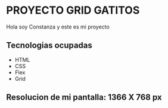 # PROYECTO GRID GATITOS
Hola soy Constanza y este es mi proyecto

## Tecnologias ocupadas
- HTML
- CSS
- Flex
- Grid



## Resolucion de mi pantalla: 1366 X 768 px

